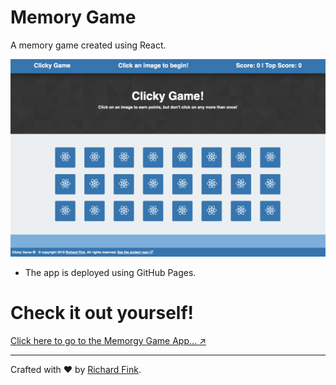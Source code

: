 # Memory Game

A memory game created using React.

![Image of Memory Game Landing Page](https://github.com/swissfink/memory-game/blob/master/public/Images/Memory-Game-feautred-image.png)


* The app is deployed using GitHub Pages.

# Check it out yourself!

[Click here to go to the Memorgy Game App... :arrow_upper_right:](https://swissfink.github.io/memory-game/) 

---


Crafted with :heart: by [Richard Fink](https://swissfink.github.io/).